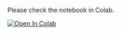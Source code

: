 Please check the notebook in Colab.

[![Open In Colab](https://colab.research.google.com/assets/colab-badge.svg)](https://colab.research.google.com/github/chrisyrniu/neurips22_outreach_robot_learning_for_decision_making/blob/main/robot_learning_for_decision_making.ipynb)
